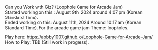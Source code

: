 Can you Work with Giz?  (Loophole Game for Arcade Jam)
<br> Started working on this : August 9th, 2024 around 4:07 pm  (Korean Standard Time). <br> Ended working on this: August 11th, 2024 Around 10:17 am  (Korean Standard Time).
For the arcade game jam
Theme: loopholes.

Play here: https://abbby1007.github.io/Loophole-Game-for-Arcade-Jam/
How to Play: TBD (Still work in progress).

